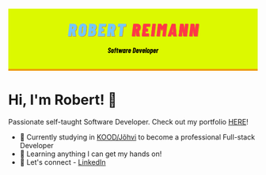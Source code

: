 ![](/images/banner.png)

# Hi, I'm Robert! 👋

Passionate self-taught Software Developer. Check out my portfolio [HERE](https://mm1132.github.io/portfolio/)!

-   📖 Currently studying in [KOOD/Jõhvi](https://kood.tech/) to become a professional Full-stack Developer
-   🌱 Learning anything I can get my hands on!
-   🔗 Let's connect - [LinkedIn](https://www.linkedin.com/in/r-reimann/)
